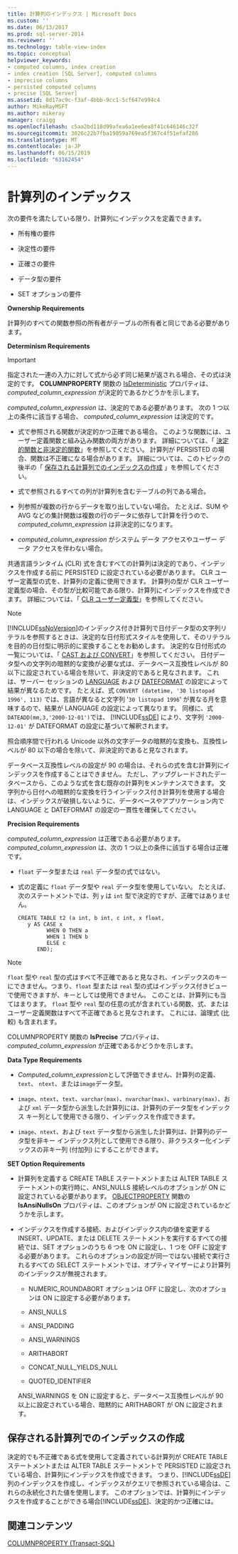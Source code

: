 ```yaml
---
title: 計算列のインデックス | Microsoft Docs
ms.custom: ''
ms.date: 06/13/2017
ms.prod: sql-server-2014
ms.reviewer: ''
ms.technology: table-view-index
ms.topic: conceptual
helpviewer_keywords:
- computed columns, index creation
- index creation [SQL Server], computed columns
- imprecise columns
- persisted computed columns
- precise [SQL Server]
ms.assetid: 8d17ac9c-f3af-4bbb-9cc1-5cf647e994c4
author: MikeRayMSFT
ms.author: mikeray
manager: craigg
ms.openlocfilehash: c5aa2bd118d99afea6a1ee6ea8f41c646146c32f
ms.sourcegitcommit: 3026c22b7fba19059a769ea5f367c4f51efaf286
ms.translationtype: MT
ms.contentlocale: ja-JP
ms.lasthandoff: 06/15/2019
ms.locfileid: "63162454"
---
```

# <a name="indexes-on-computed-columns"></a>計算列のインデックス
  次の要件を満たしている限り、計算列にインデックスを定義できます。  
  
-   所有権の要件  
  
-   決定性の要件  
  
-   正確さの要件  
  
-   データ型の要件  
  
-   SET オプションの要件  
  
 **Ownership Requirements**  
  
 計算列のすべての関数参照の所有者がテーブルの所有者と同じである必要があります。  
  
 **Determinism Requirements**  
  
> [!IMPORTANT]  
>  指定された一連の入力に対して式から必ず同じ結果が返される場合、その式は決定的です。 **COLUMNPROPERTY** 関数の [IsDeterministic](/sql/t-sql/functions/columnproperty-transact-sql) プロパティは、 *computed_column_expression* が決定的であるかどうかを示します。  
  
 *computed_column_expression* は、決定的である必要があります。 次の 1 つ以上の条件に該当する場合、 *computed_column_expression* は決定的です。  
  
-   式で参照される関数が決定的かつ正確である場合。 このような関数には、ユーザー定義関数と組み込み関数の両方があります。 詳細については、「 [決定的関数と非決定的関数](../user-defined-functions/deterministic-and-nondeterministic-functions.md)」を参照してください。 計算列が PERSISTED の場合、関数は不正確になる場合があります。 詳細については、このトピックの後半の「 [保存される計算列でのインデックスの作成](#BKMK_persisted) 」を参照してください。  
  
-   式で参照されるすべての列が計算列を含むテーブルの列である場合。  
  
-   列参照が複数の行からデータを取り出していない場合。 たとえば、SUM や AVG などの集計関数は複数の行のデータに依存して計算を行うので、 *computed_column_expression* は非決定的になります。  
  
-   *computed_column_expression* がシステム データ アクセスやユーザー データ アクセスを伴わない場合。  
  
 共通言語ランタイム (CLR) 式を含むすべての計算列は決定的であり、インデックスを作成する前に PERSISTED に設定されている必要があります。 CLR ユーザー定義型の式を、計算列の定義に使用できます。 計算列の型が CLR ユーザー定義型の場合、その型が比較可能である限り、計算列にインデックスを作成できます。 詳細については、「 [CLR ユーザー定義型](../clr-integration-database-objects-user-defined-types/clr-user-defined-types.md)」を参照してください。  
  
> [!NOTE]  
>  [!INCLUDE[ssNoVersion](../../includes/ssnoversion-md.md)]のインデックス付き計算列で日付データ型の文字列リテラルを参照するときは、決定的な日付形式スタイルを使用して、そのリテラルを目的の日付型に明示的に変換することをお勧めします。 決定的な日付形式の一覧については、「 [CAST および CONVERT](/sql/t-sql/functions/cast-and-convert-transact-sql)」を参照してください。 日付データ型への文字列の暗黙的な変換が必要な式は、データベース互換性レベルが 80 以下に設定されている場合を除いて、非決定的であると見なされます。 これは、サーバー セッションの [LANGUAGE](/sql/t-sql/statements/set-language-transact-sql) および [DATEFORMAT](/sql/t-sql/statements/set-dateformat-transact-sql) の設定によって結果が異なるためです。 たとえば、式 `CONVERT (datetime, '30 listopad 1996', 113)` では、言語が異なると文字列 '`30 listopad 1996`' が異なる月を意味するので、結果が LANGUAGE の設定によって異なります。 同様に、式 `DATEADD(mm,3,'2000-12-01')`では、 [!INCLUDE[ssDE](../../../includes/ssde-md.md)] により、文字列 `'2000-12-01'` が DATEFORMAT の設定に基づいて解釈されます。  
>   
>  照合順序間で行われる Unicode 以外の文字データの暗黙的な変換も、互換性レベルが 80 以下の場合を除いて、非決定的であると見なされます。  
>   
>  データベース互換性レベルの設定が 90 の場合は、それらの式を含む計算列にインデックスを作成することはできません。 ただし、アップグレードされたデータベースから、このような式を含む既存の計算列をメンテナンスできます。 文字列から日付への暗黙的な変換を行うインデックス付き計算列を使用する場合は、インデックスが破損しないように、データベースやアプリケーション内で LANGUAGE と DATEFORMAT の設定の一貫性を確保してください。  
  
 **Precision Requirements**  
  
 *computed_column_expression* は正確である必要があります。 *computed_column_expression* は、次の 1 つ以上の条件に該当する場合は正確です。  
  
-   `float` データ型または `real` データ型の式ではない。  
  
-   式の定義に `float` データ型や `real` データ型を使用していない。 たとえば、次のステートメントでは、列 `y` は `int` 型で決定的ですが、正確ではありません。  
  
    ```  
    CREATE TABLE t2 (a int, b int, c int, x float,   
       y AS CASE x   
             WHEN 0 THEN a   
             WHEN 1 THEN b   
             ELSE c   
          END);  
    ```  
  
> [!NOTE]  
>  `float` 型や `real` 型の式はすべて不正確であると見なされ、インデックスのキーにできません。つまり、`float` 型または `real` 型の式はインデックス付きビューで使用できますが、キーとしては使用できません。 このことは、計算列にも当てはまります。 `float` 型や `real` 型の任意の式が含まれている関数、式、またはユーザー定義関数はすべて不正確であると見なされます。 これには、論理式 (比較) も含まれます。  
  
 COLUMNPROPERTY 関数の **IsPrecise** プロパティは、 *computed_column_expression* が正確であるかどうかを示します。  
  
 **Data Type Requirements**  
  
-   *Computed_column_expression*として評価できません、計算列の定義、 `text`、 `ntext`、または`image`データ型。  
  
-   `image`、`ntext`、`text`、`varchar(max)`、`nvarchar(max)`、`varbinary(max)`、および `xml` データ型から派生した計算列には、計算列のデータ型をインデックス キー列として使用できる限り、インデックスを作成できます。  
  
-   `image`、`ntext`、および `text` データ型から派生した計算列は、計算列のデータ型を非キー インデックス列として使用できる限り、非クラスター化インデックスの非キー列 (付加列) にすることができます。  
  
 **SET Option Requirements**  
  
-   計算列を定義する CREATE TABLE ステートメントまたは ALTER TABLE ステートメントの実行時に、ANSI_NULLS 接続レベルのオプションが ON に設定されている必要があります。 [OBJECTPROPERTY](/sql/t-sql/functions/objectpropertyex-transact-sql) 関数の **IsAnsiNullsOn** プロパティは、このオプションが ON に設定されているかどうかを示します。  
  
-   インデックスを作成する接続、およびインデックス内の値を変更する INSERT、UPDATE、または DELETE ステートメントを実行するすべての接続では、SET オプションのうち 6 つを ON に設定し、1 つを OFF に設定する必要があります。 これらのオプションの設定が同一ではない接続で実行されるすべての SELECT ステートメントでは、オプティマイザーにより計算列のインデックスが無視されます。  
  
    -   NUMERIC_ROUNDABORT オプションは OFF に設定し、次のオプションは ON に設定する必要があります。  
  
    -   ANSI_NULLS  
  
    -   ANSI_PADDING  
  
    -   ANSI_WARNINGS  
  
    -   ARITHABORT  
  
    -   CONCAT_NULL_YIELDS_NULL  
  
    -   QUOTED_IDENTIFIER  
  
     ANSI_WARNINGS を ON に設定すると、データベース互換性レベルが 90 以上に設定されている場合、暗黙的に ARITHABORT が ON に設定されます。  
  
##  <a name="BKMK_persisted"></a> 保存される計算列でのインデックスの作成  
 決定的でも不正確である式を使用して定義されている計算列が CREATE TABLE ステートメントまたは ALTER TABLE ステートメントで PERSISTED に設定されている場合、計算列にインデックスを作成できます。 つまり、[!INCLUDE[ssDE](../../../includes/ssde-md.md)]列のインデックスを作成し、インデックスがクエリで参照されている場合は、これらの永続化された値を使用します。 このオプションでは、計算列にインデックスを作成することができる場合[!INCLUDE[ssDE](../../../includes/dnprdnshort-md.md)]、決定的かつ正確には。  
  
## <a name="related-content"></a>関連コンテンツ  
 [COLUMNPROPERTY &#40;Transact-SQL&#41;](/sql/t-sql/functions/columnproperty-transact-sql)  
  
  
